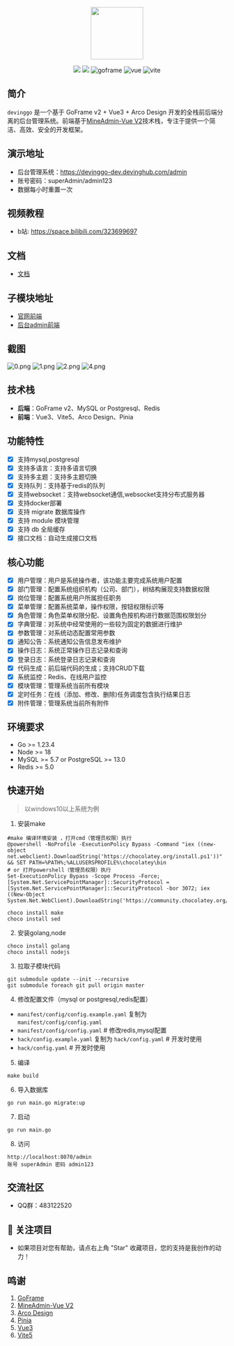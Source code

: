 <p align="center">
  <img src="docs/logo.svg" width="120" />
</p>
<p align="center">
 <img src="https://svg.hamm.cn/badge.svg?key=License&value=Apache-2.0" />
  <img src="https://svg.hamm.cn/badge.svg?key=Version&value=1.0.0%20LTS" />
	<img src="https://img.shields.io/badge/goframe-2.9-green" alt="goframe">
	<img src="https://img.shields.io/badge/vue.js-vue3.4-green" alt="vue">
	<img src="https://img.shields.io/badge/vite-%3E5.1.4-yellow" alt="vite">
</p>

## 简介

`devinggo` 是一个基于 GoFrame v2 + Vue3 + Arco Design 开发的全栈前后端分离的后台管理系统。前端基于[MineAdmin-Vue V2](https://docv2.mineadmin.com/)技术栈，专注于提供一个简洁、高效、安全的开发框架。

## 演示地址
- 后台管理系统：https://devinggo-dev.devinghub.com/admin
- 账号密码：superAdmin/admin123
- 数据每小时重置一次

## 视频教程
- b站: https://space.bilibili.com/323699697

## 文档

- [文档](https://devinggo.devinghub.com/)

## 子模块地址

- [官网前端](https://github.com/huagelong/devingsite)
- [后台admin前端](https://github.com/huagelong/devingadmin)

## 截图

![0.png](docs/screen/0.png)
![1.png](docs/screen/1.png)
![2.png](docs/screen/3.png)
![4.png](docs/screen/4.png)

## 技术栈

- **后端**：GoFrame v2、MySQL or Postgresql、Redis
- **前端**：Vue3、Vite5、Arco Design、Pinia

## 功能特性
- [x] 支持mysql,postgresql
- [x] 支持多语言：支持多语言切换
- [x] 支持多主题：支持多主题切换
- [x] 支持队列：支持基于redis的队列
- [x] 支持websocket：支持websocket通信,websocket支持分布式服务器
- [x] 支持docker部署
- [x] 支持 migrate 数据库操作
- [x] 支持 module 模块管理
- [x] 支持 db 全局缓存
- [x] 接口文档：自动生成接口文档

## 核心功能

- [x] 用户管理：用户是系统操作者，该功能主要完成系统用户配置
- [x] 部门管理：配置系统组织机构（公司、部门），树结构展现支持数据权限
- [x] 岗位管理：配置系统用户所属担任职务
- [x] 菜单管理：配置系统菜单，操作权限，按钮权限标识等
- [x] 角色管理：角色菜单权限分配、设置角色按机构进行数据范围权限划分
- [x] 字典管理：对系统中经常使用的一些较为固定的数据进行维护
- [x] 参数管理：对系统动态配置常用参数
- [x] 通知公告：系统通知公告信息发布维护
- [x] 操作日志：系统正常操作日志记录和查询
- [x] 登录日志：系统登录日志记录和查询
- [x] 代码生成：前后端代码的生成；支持CRUD下载
- [x] 系统监控：Redis、在线用户监控
- [x] 模块管理：管理系统当前所有模块
- [x] 定时任务：在线（添加、修改、删除)任务调度包含执行结果日志
- [x] 附件管理：管理系统当前所有附件

## 环境要求

- Go >= 1.23.4
- Node >= 18
- MySQL >= 5.7 or PostgreSQL >= 13.0
- Redis >= 5.0

## 快速开始

> 以windows10以上系统为例

1. 安装make
```
#make 编译环境安装 ，打开cmd（管理员权限）执行
@powershell -NoProfile -ExecutionPolicy Bypass -Command "iex ((new-object net.webclient).DownloadString('https://chocolatey.org/install.ps1'))" && SET PATH=%PATH%;%ALLUSERSPROFILE%\chocolatey\bin
# or 打开powershell（管理员权限）执行
Set-ExecutionPolicy Bypass -Scope Process -Force; [System.Net.ServicePointManager]::SecurityProtocol = [System.Net.ServicePointManager]::SecurityProtocol -bor 3072; iex ((New-Object System.Net.WebClient).DownloadString('https://community.chocolatey.org/install.ps1'))

choco install make
choco install sed
```
2. 安装golang,node
```
choco install golang
choco install nodejs
```

3. 拉取子模块代码

```
git submodule update --init --recursive
git submodule foreach git pull origin master
```

4. 修改配置文件（mysql or postgresql,redis配置）
- `manifest/config/config.example.yaml` 复制为 `manifest/config/config.yaml`
- `manifest/config/config.yaml` # 修改redis,mysql配置
- `hack/config.example.yaml` 复制为 `hack/config.yaml` # 开发时使用
- `hack/config.yaml` # 开发时使用

5. 编译

```
make build
```
6. 导入数据库
```
go run main.go migrate:up
```
7. 启动
```
go run main.go
```
8. 访问
```
http://localhost:8070/admin
账号 superAdmin 密码 admin123
```

## 交流社区

- QQ群：483122520

## 🎉 关注项目

- 如果项目对您有帮助，请点右上角 "Star" 收藏项目，您的支持是我创作的动力！

## 鸣谢

1. [GoFrame](https://github.com/gogf/gf)
2. [MineAdmin-Vue V2](https://docv2.mineadmin.com/)
3. [Arco Design](https://arco.design/)
4. [Pinia](https://pinia.vuejs.org/)
5. [Vue3](https://v3.cn.vuejs.org/)
6. [Vite5](https://cn.vitejs.dev/)

